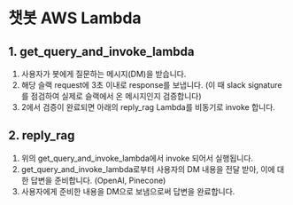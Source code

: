 # 챗봇 AWS Lambda

## 1. get_query_and_invoke_lambda
1. 사용자가 봇에게 질문하는 메시지(DM)을 받습니다.
2. 해당 슬랙 request에 3초 이내로 response를 보냅니다. (이 때 slack signature를 점검하여 실제로 슬랙에서 온 메시지인지 검증합니다)
3. 2에서 검증이 완료되면 아래의 reply_rag Lambda를 비동기로 invoke 합니다. 


## 2. reply_rag
1. 위의 get_query_and_invoke_lambda에서 invoke 되어서 실행됩니다. 
2. get_query_and_invoke_lambda로부터 사용자의 DM 내용을 전달 받아, 이에 대한 답변을 준비합니다. (OpenAI, Pinecone)
3. 사용자에게 준비한 내용을 DM으로 보냄으로써 답변을 완료합니다. 